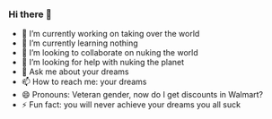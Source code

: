 ### Hi there 👋

- 🔭 I’m currently working on taking over the world
- 🌱 I’m currently learning nothing
- 👯 I’m looking to collaborate on nuking the world
- 🤔 I’m looking for help with nuking the planet
- 💬 Ask me about your dreams
- 📫 How to reach me: your dreams
- 😄 Pronouns: Veteran gender, now do I get discounts in Walmart?
- ⚡ Fun fact: you will never achieve your dreams you all suck

<!--
**Imperialbyte/Imperialbyte** is a ✨ _special_ ✨ repository because its `README.md` (this file) appears on your GitHub profile.

Here are some ideas to get you started:


-->
